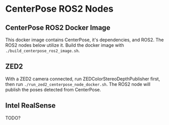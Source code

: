 # CenterPose ROS2 Nodes

## CenterPose ROS2 Docker Image
This docker image contains CenterPose, it's dependencies, and ROS2. The ROS2 nodes below utilize it. Build the docker image with `./build_centerpose_ros2_image.sh`.

## ZED2
With a ZED2 camera connected, run ZEDColorStereoDepthPublisher first, then run `./run_zed2_centerpose_node_docker.sh`. The ROS2 node will publish the poses detected from CenterPose.

## Intel RealSense
TODO?
